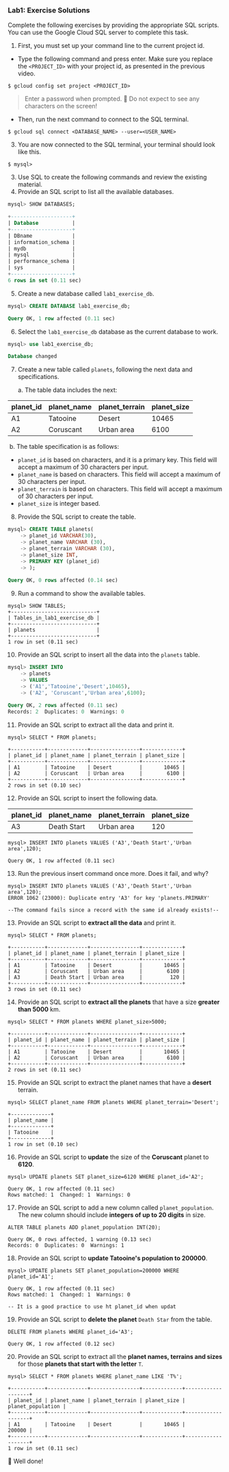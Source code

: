### Lab1: Exercise Solutions

Complete the following exercises by providing the appropriate SQL scripts. You can use the Google Cloud SQL server to complete this task.

1. First, you must set up your command line to the current project id.

* Type the following command and press enter. Make sure you replace the `<PROJECT_ID>` with your project id, as presented in the previous video.

```shell
$ gcloud config set project <PROJECT_ID>
```

>  Enter a password when prompted.
>  :rotating_light: Do not expect to see any characters on the screen! 

* Then, run the next command to connect to the SQL terminal.

```shell
$ gcloud sql connect <DATABASE_NAME> --user=<USER_NAME>
```

3. You are now connected to the SQL terminal, your terminal should look like this.

```shell
$ mysql>
```

3. Use SQL to create the following commands and review the existing material.
4. Provide an SQL script to list all the available databases.

```sql
mysql> SHOW DATABASES;

+--------------------+
| Database           |
+--------------------+
| DBname             |
| information_schema |
| mydb               |
| mysql              |
| performance_schema |
| sys                |
+--------------------+
6 rows in set (0.11 sec)
```

5. Create a new database called `lab1_exercise_db`.

```sql
mysql> CREATE DATABASE lab1_exercise_db;

Query OK, 1 row affected (0.11 sec)
```

6. Select the `lab1_exercise_db` database as the current database to work.

```sql
mysql> use lab1_exercise_db;

Database changed
```

7. Create a new table called `planets`, following the next data and specifications.

   a. The table data includes the next:

| planet_id | planet_name | planet_terrain | planet_size |
| --------- | ----------- | -------------- | ----------- |
| A1        | Tatooine    | Desert         | 10465       |
| A2        | Coruscant   | Urban  area    | 6100        |

​	b. The table specification is as follows:

* `planet_id` is based on characters, and it is a primary key. This field will accept a maximum of 30 characters per input.
* `planet_name` is based on characters. This field will accept a maximum of 30 characters per input.
* `planet_terrain` is based on characters. This field will accept a maximum of 30 characters per input.
* `planet_size` is integer based.

8. Provide the SQL script to create the table.

```sql
mysql> CREATE TABLE planets(
    -> planet_id VARCHAR(30),
    -> planet_name VARCHAR (30),
    -> planet_terrain VARCHAR (30),
    -> planet_size INT,
    -> PRIMARY KEY (planet_id)
    -> );
    
Query OK, 0 rows affected (0.14 sec)
```

9. Run a command to show the available tables.

```
mysql> SHOW TABLES;
+----------------------------+
| Tables_in_lab1_exercise_db |
+----------------------------+
| planets                    |
+----------------------------+
1 row in set (0.11 sec)
```

10. Provide an SQL script to insert all the data into the `planets` table.

```sql
mysql> INSERT INTO
    -> planets
    -> VALUES
    -> ('A1','Tatooine','Desert',10465),
    -> ('A2', 'Coruscant','Urban area',6100);
    
Query OK, 2 rows affected (0.11 sec)
Records: 2  Duplicates: 0  Warnings: 0
```

11. Provide an SQL script to extract all the data and print it.

```mysql
mysql> SELECT * FROM planets;

+-----------+-------------+----------------+-------------+
| planet_id | planet_name | planet_terrain | planet_size |
+-----------+-------------+----------------+-------------+
| A1        | Tatooine    | Desert         |       10465 |
| A2        | Coruscant   | Urban area     |        6100 |
+-----------+-------------+----------------+-------------+
2 rows in set (0.10 sec)
```

12. Provide an SQL script to insert the following data.

| planet_id | planet_name  | planet_terrain | planet_size |
| --------- | ------------ | -------------- | ----------- |
| A3        | Death  Start | Urban  area    | 120         |

```mysql
mysql> INSERT INTO planets VALUES ('A3','Death Start','Urban area',120);

Query OK, 1 row affected (0.11 sec)
```

13. Run the previous insert command once more. Does it fail, and why?

```mysql
mysql> INSERT INTO planets VALUES ('A3','Death Start','Urban area',120);
ERROR 1062 (23000): Duplicate entry 'A3' for key 'planets.PRIMARY'

--The command fails since a record with the same id already exists!--
```

13. Provide an SQL script to **extract all the data** and print it.

```mysql
mysql> SELECT * FROM planets;

+-----------+-------------+----------------+-------------+
| planet_id | planet_name | planet_terrain | planet_size |
+-----------+-------------+----------------+-------------+
| A1        | Tatooine    | Desert         |       10465 |
| A2        | Coruscant   | Urban area     |        6100 |
| A3        | Death Start | Urban area     |         120 |
+-----------+-------------+----------------+-------------+
3 rows in set (0.11 sec)
```

14. Provide an SQL script to **extract all the planets** that have a size **greater than 5000** km.

```mysql
mysql> SELECT * FROM planets WHERE planet_size>5000;

+-----------+-------------+----------------+-------------+
| planet_id | planet_name | planet_terrain | planet_size |
+-----------+-------------+----------------+-------------+
| A1        | Tatooine    | Desert         |       10465 |
| A2        | Coruscant   | Urban area     |        6100 |
+-----------+-------------+----------------+-------------+
2 rows in set (0.11 sec)
```

15. Provide an SQL script to extract the planet names that have a **desert** terrain.

```mysql
mysql> SELECT planet_name FROM planets WHERE planet_terrain='Desert';

+-------------+
| planet_name |
+-------------+
| Tatooine    |
+-------------+
1 row in set (0.10 sec)
```

16. Provide an SQL script to **update** the size of the **Coruscant** planet to **6120**.

```mysql
mysql> UPDATE planets SET planet_size=6120 WHERE planet_id='A2';

Query OK, 1 row affected (0.11 sec)
Rows matched: 1  Changed: 1  Warnings: 0
```

17. Provide an SQL script to add a new column called `planet_population`. The new column should include **integers of up to 20 digits** in size.

```mysql
ALTER TABLE planets ADD planet_population INT(20);

Query OK, 0 rows affected, 1 warning (0.13 sec)
Records: 0  Duplicates: 0  Warnings: 1
```

18. Provide an SQL script to **update Tatooine's population to 200000**.

```mysql
mysql> UPDATE planets SET planet_population=200000 WHERE planet_id='A1';

Query OK, 1 row affected (0.11 sec)
Rows matched: 1  Changed: 1  Warnings: 0

-- It is a good practice to use ht planet_id when updat
```

19. Provide an SQL script to **delete the planet** `Death Star` from the table.

```mysql
DELETE FROM planets WHERE planet_id='A3';

Query OK, 1 row affected (0.12 sec)
```

20. Provide an SQL script to extract all the **planet names, terrains and sizes** for those **planets that start with the letter** `T`.

```mysql
mysql> SELECT * FROM planets WHERE planet_name LIKE 'T%';

+-----------+-------------+----------------+-------------+-------------------+
| planet_id | planet_name | planet_terrain | planet_size | planet_population |
+-----------+-------------+----------------+-------------+-------------------+
| A1        | Tatooine    | Desert         |       10465 |            200000 |
+-----------+-------------+----------------+-------------+-------------------+
1 row in set (0.11 sec)
```

:checkered_flag: Well done! 